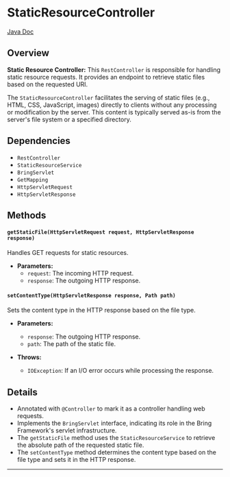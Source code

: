 # StaticResourceController

[Java Doc](https://BlyznytsiaOrg.github.io/bring-web-javadoc/com/bobocode/bring/web/staticcontent/controller/StaticResourceController.html)

## Overview

**Static Resource Controller:** This `RestController` is responsible for handling static resource requests. It provides an endpoint to retrieve static files based on the requested URI.

The `StaticResourceController` facilitates the serving of static files (e.g., HTML, CSS, JavaScript, images) directly to clients without any processing or modification by the server. This content is typically served as-is from the server's file system or a specified directory.

## Dependencies

- `RestController`
- `StaticResourceService`
- `BringServlet`
- `GetMapping`
- `HttpServletRequest`
- `HttpServletResponse`

## Methods

#### `getStaticFile(HttpServletRequest request, HttpServletResponse response)`

Handles GET requests for static resources.

- **Parameters:**
    - `request`: The incoming HTTP request.
    - `response`: The outgoing HTTP response.

#### `setContentType(HttpServletResponse response, Path path)`

Sets the content type in the HTTP response based on the file type.

- **Parameters:**
    - `response`: The outgoing HTTP response.
    - `path`: The path of the static file.

- **Throws:**
    - `IOException`: If an I/O error occurs while processing the response.

## Details

- Annotated with `@Controller` to mark it as a controller handling web requests.
- Implements the `BringServlet` interface, indicating its role in the Bring Framework's servlet infrastructure.
- The `getStaticFile` method uses the `StaticResourceService` to retrieve the absolute path of the requested static file.
- The `setContentType` method determines the content type based on the file type and sets it in the HTTP response.

---